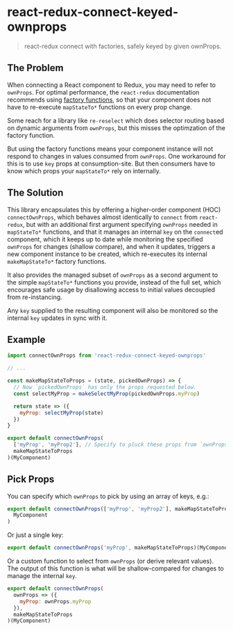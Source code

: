 # react-redux-connect-keyed-ownprops

> react-redux connect with factories, safely keyed by given ownProps.

## The Problem

When connecting a React component to Redux, you may need to refer to `ownProps`.
For optimal performance, the `react-redux` documentation
recommends using [factory functions](https://react-redux.js.org/api/connect#factory-functions),
so that your component does not have to re-execute `mapStateTo*` functions on every prop change.

Some reach for a library like `re-reselect` which does selector routing based on dynamic
arguments from `ownProps`, but this misses the optimzation of the factory function.

But using the factory functions means your component instance
will not respond to changes in values consumed from `ownProps`.
One workaround for this is to use `key` props at consumption-site.
But then consumers have to know which props your `mapStateTo*` rely on internally.

## The Solution

This library encapsulates this by offering a higher-order component (HOC) `connectOwnProps`,
which behaves almost identically to `connect` from `react-redux`, but with an additional
first argument specifying `ownProps` needed in `mapStateTo*` functions,
and that it manages an internal `key` on the `connect`ed component, which it keeps up to date
while monitoring the specified `ownProps` for changes (shallow compare), and when it updates,
triggers a new component instance to be created, which re-executes its internal
`makeMapStateTo*` factory functions.

It also provides the managed subset of `ownProps` as a second argument to the
simple `mapStateTo*` functions you provide, instead of the full set, which encourages
safe usage by disallowing access to initial values decoupled from re-instancing.

Any `key` supplied to the resulting component will also be monitored
so the internal `key` updates in sync with it.

## Example

```js
import connectOwnProps from 'react-redux-connect-keyed-ownprops'

// ...

const makeMapStateToProps = (state, pickedOwnProps) => {
  // Now `pickedOwnProps` has only the props requested below.
  const selectMyProp = makeSelectMyProp(pickedOwnProps.myProp)

  return state => ({
    myProp: selectMyProp(state)
  })
}

export default connectOwnProps(
  ['myProp', 'myProp2'], // Specify to pluck these props from `ownProps`.
  makeMapStateToProps
)(MyComponent)
```

## Pick Props

You can specify which `ownProps` to pick by using an array of keys, e.g.:

```js
export default connectOwnProps(['myProp', 'myProp2'], makeMapStateToProps)(
  MyComponent
)
```

Or just a single key:

```js
export default connectOwnProps('myProp', makeMapStateToProps)(MyComponent)
```

Or a custom function to select from `ownProps` (or derive relevant values).
The output of this function is what will be shallow-compared for changes to manage the internal `key`.

```js
export default connectOwnProps(
  ownProps => ({
    myProp: ownProps.myProp
  }),
  makeMapStateToProps
)(MyComponent)
```
